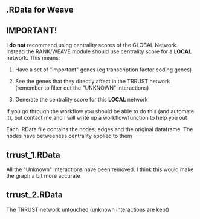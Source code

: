 ## .RData for Weave

IMPORTANT!
-------------
I **do not** recommend using centrality scores of the GLOBAL Network. Instead the RANK/WEAVE module should use centrality score for a **LOCAL** network. This means:

1) Have a set of "important" genes (eg transcription factor coding genes)

2) See the genes that they directly affect in the TRRUST network (remember to filter out the "UNKNOWN" interactions)

3) Generate the centrality score for this **LOCAL** network


If you go through the workflow you should be able to do this (and automate it), but contact me and I will write up a workflow/function to help you out



Each .RData file contains the nodes, edges and the original dataframe. The nodes have betweeness centrality applied to them

trrust_1.RData
-------------
All the "Unknown" interactions have been removed. I think this would make the graph a bit more accurate

trrust_2.RData
-------------
The TRRUST network untouched (unknown interactions are kept)
